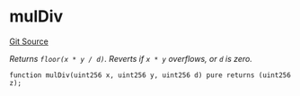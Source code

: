 # mulDiv
[Git Source](https://github.com/z0r0z/VZ/blob/5de7aedefa6cbedd22db6447d26ada8fcbe1d187/src/utils/Math.sol)

*Returns `floor(x * y / d)`.
Reverts if `x * y` overflows, or `d` is zero.*


```solidity
function mulDiv(uint256 x, uint256 y, uint256 d) pure returns (uint256 z);
```

